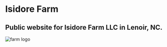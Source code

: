 # Isidore Farm

## Public website for Isidore Farm LLC in Lenoir, NC.

![farm logo](http://isidorefarm.com/images/isidore-farm-logo-intro.png "")
